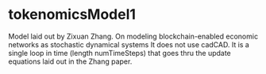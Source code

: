 # tokenomicsModel1
Model laid out by Zixuan Zhang. On modeling blockchain-enabled economic networks as stochastic dynamical systems
It does not use cadCAD. It is a single loop in time (length numTimeSteps) that goes thru the update equations laid out in the Zhang paper.
